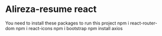 # Alireza-resume react
You need to install these packages to run this project 
npm i react-router-dom
npm i react-icons
npm i bootstrap
npm install axios
